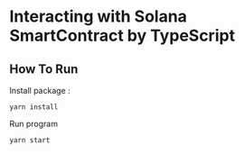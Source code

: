 # Interacting with Solana SmartContract by TypeScript


## How To Run
Install package :
```
yarn install
```

Run program
```
yarn start
```
